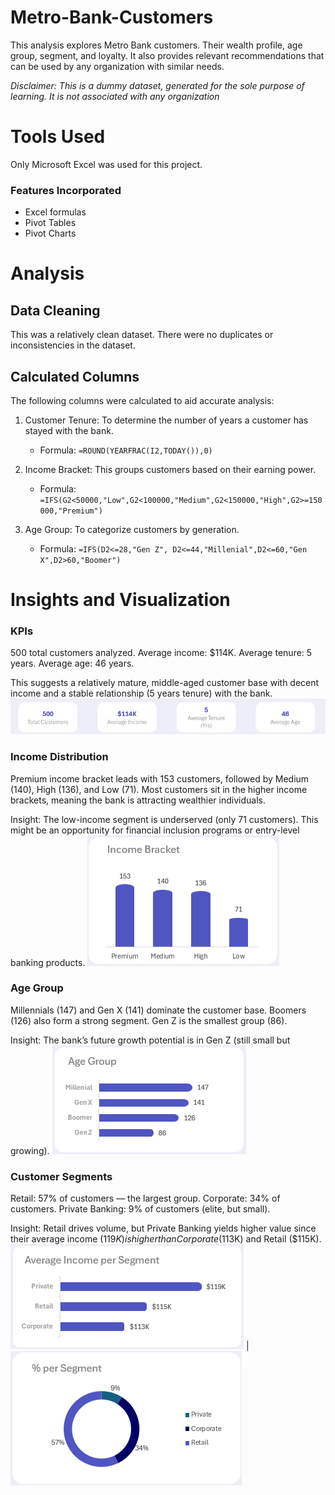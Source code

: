 # Metro-Bank-Customers
This analysis explores Metro Bank customers. Their wealth profile, age group, segment, and loyalty. It also provides relevant recommendations that can be used by any organization with similar needs.

_Disclaimer: This is a dummy dataset, generated for the sole purpose of learning. It is not associated with any organization_

# Tools Used
Only Microsoft Excel was used for this project.
### Features Incorporated
- Excel formulas
- Pivot Tables
- Pivot Charts

# Analysis
## Data Cleaning
This was a relatively clean dataset. There were no duplicates or inconsistencies in the dataset.

## Calculated Columns
The following columns were calculated to aid accurate analysis:
1. Customer Tenure: To determine the number of years a customer has stayed with the bank.
   - Formula: `=ROUND(YEARFRAC(I2,TODAY()),0)`
     
2. Income Bracket: This groups customers based on their earning power.
   - Formula: `=IFS(G2<50000,"Low",G2<100000,"Medium",G2<150000,"High",G2>=150000,"Premium")`
     
3. Age Group: To categorize customers by generation.
   - Formula: `=IFS(D2<=28,"Gen Z", D2<=44,"Millenial",D2<=60,"Gen X",D2>60,"Boomer")`
     
# Insights and Visualization
### KPIs
500 total customers analyzed.
Average income: $114K.
Average tenure: 5 years.
Average age: 46 years.

This suggests a relatively mature, middle-aged customer base with decent income and a stable relationship (5 years tenure) with the bank.
![](KPIs.png)

### Income Distribution
Premium income bracket leads with 153 customers, followed by Medium (140), High (136), and Low (71).
Most customers sit in the higher income brackets, meaning the bank is attracting wealthier individuals.

Insight: The low-income segment is underserved (only 71 customers). This might be an opportunity for financial inclusion programs or entry-level banking products.
![](income.png)

### Age Group

Millennials (147) and Gen X (141) dominate the customer base.
Boomers (126) also form a strong segment.
Gen Z is the smallest group (86).

Insight: The bank’s future growth potential is in Gen Z (still small but growing).
![](group.png)

### Customer Segments

Retail: 57% of customers — the largest group.
Corporate: 34% of customers.
Private Banking: 9% of customers (elite, but small).

Insight: Retail drives volume, but Private Banking yields higher value since their average income ($119K) is higher than Corporate ($113K) and Retail ($115K).
![](avgseg.png) | ![](seg.png)





